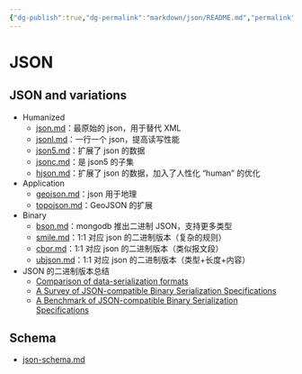 ```yaml
---
{"dg-publish":true,"dg-permalink":"markdown/json/README.md","permalink":"/markdown/json/README.md/"}
---
```



# JSON

## JSON and variations

* Humanized
  * [json.md](json.md "mention")：最原始的 json，用于替代 XML
  * [jsonl.md](jsonl.md "mention")：一行一个 json，提高读写性能
  * [json5.md](json5.md "mention")：扩展了 json 的数据
  * [jsonc.md](jsonc.md "mention")：是 json5 的子集
  * [hjson.md](hjson.md "mention")：扩展了 json 的数据，加入了人性化 “human” 的优化
* Application
  * [geojson.md](geojson.md "mention")：json 用于地理
  * [topojson.md](topojson.md "mention")：GeoJSON 的扩展
* Binary
  * [bson.md](bson.md "mention")：mongodb 推出二进制 JSON，支持更多类型
  * [smile.md](smile.md "mention")：1:1 对应 json 的二进制版本（复杂的规则）
  * [cbor.md](cbor.md "mention")：1:1 对应 json 的二进制版本（类似报文段）
  * [ubjson.md](ubjson.md "mention")：1:1 对应 json 的二进制版本（类型+长度+内容）
* JSON 的二进制版本总结
  * [Comparison of data-serialization formats](https://en.wikipedia.org/wiki/Comparison\_of\_data-serialization\_formats)
  * [A Survey of JSON-compatible Binary Serialization Specifications](https://arxiv.org/abs/2201.02089)
  * [A Benchmark of JSON-compatible Binary Serialization Specifications](https://arxiv.org/abs/2201.03051)

## Schema

* [json-schema.md](json-schema.md "mention")